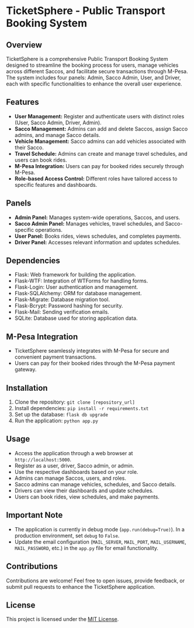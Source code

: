 # TicketSphere - Public Transport Booking System

## Overview
TicketSphere is a comprehensive Public Transport Booking System designed to streamline the booking process for users, manage vehicles across different Saccos, and facilitate secure transactions through M-Pesa. The system includes four panels: Admin, Sacco Admin, User, and Driver, each with specific functionalities to enhance the overall user experience.

## Features
- **User Management:** Register and authenticate users with distinct roles (User, Sacco Admin, Driver, Admin).
- **Sacco Management:** Admins can add and delete Saccos, assign Sacco admins, and manage Sacco details.
- **Vehicle Management:** Sacco admins can add vehicles associated with their Sacco.
- **Travel Schedule:** Admins can create and manage travel schedules, and users can book rides.
- **M-Pesa Integration:** Users can pay for booked rides securely through M-Pesa.
- **Role-based Access Control:** Different roles have tailored access to specific features and dashboards.

## Panels
- **Admin Panel:** Manages system-wide operations, Saccos, and users.
- **Sacco Admin Panel:** Manages vehicles, travel schedules, and Sacco-specific operations.
- **User Panel:** Books rides, views schedules, and completes payments.
- **Driver Panel:** Accesses relevant information and updates schedules.

## Dependencies
- Flask: Web framework for building the application.
- Flask-WTF: Integration of WTForms for handling forms.
- Flask-Login: User authentication and management.
- Flask-SQLAlchemy: ORM for database management.
- Flask-Migrate: Database migration tool.
- Flask-Bcrypt: Password hashing for security.
- Flask-Mail: Sending verification emails.
- SQLite: Database used for storing application data.

## M-Pesa Integration
- TicketSphere seamlessly integrates with M-Pesa for secure and convenient payment transactions.
- Users can pay for their booked rides through the M-Pesa payment gateway.

## Installation
1. Clone the repository: `git clone [repository_url]`
2. Install dependencies: `pip install -r requirements.txt`
3. Set up the database: `flask db upgrade`
4. Run the application: `python app.py`

## Usage
- Access the application through a web browser at `http://localhost:5000`.
- Register as a user, driver, Sacco admin, or admin.
- Use the respective dashboards based on your role.
- Admins can manage Saccos, users, and roles.
- Sacco admins can manage vehicles, schedules, and Sacco details.
- Drivers can view their dashboards and update schedules.
- Users can book rides, view schedules, and make payments.

## Important Note
- The application is currently in debug mode (`app.run(debug=True)`). In a production environment, set `debug` to `False`.
- Update the email configuration (`MAIL_SERVER`, `MAIL_PORT`, `MAIL_USERNAME`, `MAIL_PASSWORD`, etc.) in the `app.py` file for email functionality.

## Contributions
Contributions are welcome! Feel free to open issues, provide feedback, or submit pull requests to enhance the TicketSphere application.

## License
This project is licensed under the [MIT License](LICENSE).
